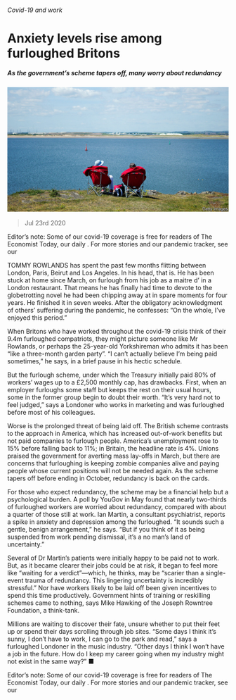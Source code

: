 ###### Covid-19 and work

# Anxiety levels rise among furloughed Britons 

##### As the government’s scheme tapers off, many worry about redundancy 

![image](images/20200725_BRP004_0.jpg) 

> Jul 23rd 2020 

Editor’s note: Some of our covid-19 coverage is free for readers of The Economist Today, our daily . For more stories and our pandemic tracker, see our 

TOMMY ROWLANDS has spent the past few months flitting between London, Paris, Beirut and Los Angeles. In his head, that is. He has been stuck at home since March, on furlough from his job as a maitre d’ in a London restaurant. That means he has finally had time to devote to the globetrotting novel he had been chipping away at in spare moments for four years. He finished it in seven weeks. After the obligatory acknowledgment of others’ suffering during the pandemic, he confesses: “On the whole, I’ve enjoyed this period.”

When Britons who have worked throughout the covid-19 crisis think of their 9.4m furloughed compatriots, they might picture someone like Mr Rowlands, or perhaps the 25-year-old Yorkshireman who admits it has been “like a three-month garden party”. “I can’t actually believe I’m being paid sometimes,” he says, in a brief pause in his hectic schedule.


But the furlough scheme, under which the Treasury initially paid 80% of workers’ wages up to a £2,500 monthly cap, has drawbacks. First, when an employer furloughs some staff but keeps the rest on their usual hours, some in the former group begin to doubt their worth. “It’s very hard not to feel judged,” says a Londoner who works in marketing and was furloughed before most of his colleagues.

Worse is the prolonged threat of being laid off. The British scheme contrasts to the approach in America, which has increased out-of-work benefits but not paid companies to furlough people. America’s unemployment rose to 15% before falling back to 11%; in Britain, the headline rate is 4%. Unions praised the government for averting mass lay-offs in March, but there are concerns that furloughing is keeping zombie companies alive and paying people whose current positions will not be needed again. As the scheme tapers off before ending in October, redundancy is back on the cards.

For those who expect redundancy, the scheme may be a financial help but a psychological burden. A poll by YouGov in May found that nearly two-thirds of furloughed workers are worried about redundancy, compared with about a quarter of those still at work. Ian Martin, a consultant psychiatrist, reports a spike in anxiety and depression among the furloughed. “It sounds such a gentle, benign arrangement,” he says. “But if you think of it as being suspended from work pending dismissal, it’s a no man’s land of uncertainty.”

Several of Dr Martin’s patients were initially happy to be paid not to work. But, as it became clearer their jobs could be at risk, it began to feel more like “waiting for a verdict”—which, he thinks, may be “scarier than a single-event trauma of redundancy. This lingering uncertainty is incredibly stressful.” Nor have workers likely to be laid off been given incentives to spend this time productively. Government hints of training or reskilling schemes came to nothing, says Mike Hawking of the Joseph Rowntree Foundation, a think-tank.

Millions are waiting to discover their fate, unsure whether to put their feet up or spend their days scrolling through job sites. “Some days I think it’s sunny, I don’t have to work, I can go to the park and read,” says a furloughed Londoner in the music industry. “Other days I think I won’t have a job in the future. How do I keep my career going when my industry might not exist in the same way?” ■

Editor’s note: Some of our covid-19 coverage is free for readers of The Economist Today, our daily . For more stories and our pandemic tracker, see our 

